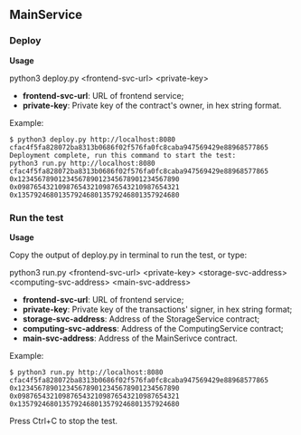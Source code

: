 ## MainService

### Deploy

**Usage**

python3 deploy.py \<frontend-svc-url> \<private-key>

* **frontend-svc-url**: URL of frontend service;
* **private-key**: Private key of the contract's owner, in hex string format.

Example:

```shell
$ python3 deploy.py http://localhost:8080 cfac4f5fa828072ba8313b0686f02f576fa0fc8caba947569429e88968577865
Deployment complete, run this command to start the test:
python3 run.py http://localhost:8080 cfac4f5fa828072ba8313b0686f02f576fa0fc8caba947569429e88968577865 0x1234567890123456789012345678901234567890 0x0987654321098765432109876543210987654321 0x1357924680135792468013579246801357924680
```

### Run the test

**Usage**

Copy the output of deploy.py in terminal to run the test, or type:

python3 run.py \<frontend-svc-url> \<private-key> \<storage-svc-address> \<computing-svc-address> \<main-svc-address>

* **frontend-svc-url**: URL of frontend service;
* **private-key**: Private key of the transactions' signer, in hex string format;
* **storage-svc-address**: Address of the StorageService contract;
* **computing-svc-address**: Address of the ComputingService contract;
* **main-svc-address**: Address of the MainSerivce contract.

Example:

```shell
$ python3 run.py http://localhost:8080 cfac4f5fa828072ba8313b0686f02f576fa0fc8caba947569429e88968577865 0x1234567890123456789012345678901234567890 0x0987654321098765432109876543210987654321 0x1357924680135792468013579246801357924680
```

Press Ctrl+C to stop the test.
